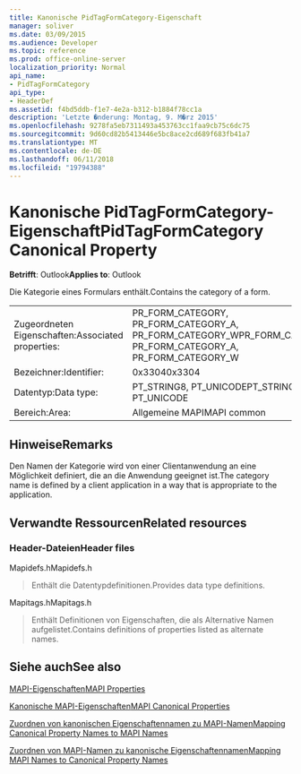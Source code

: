 ```yaml
---
title: Kanonische PidTagFormCategory-Eigenschaft
manager: soliver
ms.date: 03/09/2015
ms.audience: Developer
ms.topic: reference
ms.prod: office-online-server
localization_priority: Normal
api_name:
- PidTagFormCategory
api_type:
- HeaderDef
ms.assetid: f4bd5ddb-f1e7-4e2a-b312-b1884f78cc1a
description: 'Letzte �nderung: Montag, 9. M�rz 2015'
ms.openlocfilehash: 9278fa5eb7311493a453763cc1faa9cb75c6dc75
ms.sourcegitcommit: 9d60cd82b5413446e5bc8ace2cd689f683fb41a7
ms.translationtype: MT
ms.contentlocale: de-DE
ms.lasthandoff: 06/11/2018
ms.locfileid: "19794388"
---
```

# <a name="pidtagformcategory-canonical-property"></a><span data-ttu-id="95122-103">Kanonische PidTagFormCategory-Eigenschaft</span><span class="sxs-lookup"><span data-stu-id="95122-103">PidTagFormCategory Canonical Property</span></span>

  
  
<span data-ttu-id="95122-104">**Betrifft**: Outlook</span><span class="sxs-lookup"><span data-stu-id="95122-104">**Applies to**: Outlook</span></span> 
  
<span data-ttu-id="95122-105">Die Kategorie eines Formulars enthält.</span><span class="sxs-lookup"><span data-stu-id="95122-105">Contains the category of a form.</span></span> 
  
|||
|:-----|:-----|
|<span data-ttu-id="95122-106">Zugeordneten Eigenschaften:</span><span class="sxs-lookup"><span data-stu-id="95122-106">Associated properties:</span></span>  <br/> |<span data-ttu-id="95122-107">PR_FORM_CATEGORY, PR_FORM_CATEGORY_A, PR_FORM_CATEGORY_W</span><span class="sxs-lookup"><span data-stu-id="95122-107">PR_FORM_CATEGORY, PR_FORM_CATEGORY_A, PR_FORM_CATEGORY_W</span></span>  <br/> |
|<span data-ttu-id="95122-108">Bezeichner:</span><span class="sxs-lookup"><span data-stu-id="95122-108">Identifier:</span></span>  <br/> |<span data-ttu-id="95122-109">0x3304</span><span class="sxs-lookup"><span data-stu-id="95122-109">0x3304</span></span>  <br/> |
|<span data-ttu-id="95122-110">Datentyp:</span><span class="sxs-lookup"><span data-stu-id="95122-110">Data type:</span></span>  <br/> |<span data-ttu-id="95122-111">PT_STRING8, PT_UNICODE</span><span class="sxs-lookup"><span data-stu-id="95122-111">PT_STRING8, PT_UNICODE</span></span>  <br/> |
|<span data-ttu-id="95122-112">Bereich:</span><span class="sxs-lookup"><span data-stu-id="95122-112">Area:</span></span>  <br/> |<span data-ttu-id="95122-113">Allgemeine MAPI</span><span class="sxs-lookup"><span data-stu-id="95122-113">MAPI common</span></span>  <br/> |
   
## <a name="remarks"></a><span data-ttu-id="95122-114">Hinweise</span><span class="sxs-lookup"><span data-stu-id="95122-114">Remarks</span></span>

<span data-ttu-id="95122-115">Den Namen der Kategorie wird von einer Clientanwendung an eine Möglichkeit definiert, die an die Anwendung geeignet ist.</span><span class="sxs-lookup"><span data-stu-id="95122-115">The category name is defined by a client application in a way that is appropriate to the application.</span></span> 
  
## <a name="related-resources"></a><span data-ttu-id="95122-116">Verwandte Ressourcen</span><span class="sxs-lookup"><span data-stu-id="95122-116">Related resources</span></span>

### <a name="header-files"></a><span data-ttu-id="95122-117">Header-Dateien</span><span class="sxs-lookup"><span data-stu-id="95122-117">Header files</span></span>

<span data-ttu-id="95122-118">Mapidefs.h</span><span class="sxs-lookup"><span data-stu-id="95122-118">Mapidefs.h</span></span>
  
> <span data-ttu-id="95122-119">Enthält die Datentypdefinitionen.</span><span class="sxs-lookup"><span data-stu-id="95122-119">Provides data type definitions.</span></span>
    
<span data-ttu-id="95122-120">Mapitags.h</span><span class="sxs-lookup"><span data-stu-id="95122-120">Mapitags.h</span></span>
  
> <span data-ttu-id="95122-121">Enthält Definitionen von Eigenschaften, die als Alternative Namen aufgelistet.</span><span class="sxs-lookup"><span data-stu-id="95122-121">Contains definitions of properties listed as alternate names.</span></span>
    
## <a name="see-also"></a><span data-ttu-id="95122-122">Siehe auch</span><span class="sxs-lookup"><span data-stu-id="95122-122">See also</span></span>



[<span data-ttu-id="95122-123">MAPI-Eigenschaften</span><span class="sxs-lookup"><span data-stu-id="95122-123">MAPI Properties</span></span>](mapi-properties.md)
  
[<span data-ttu-id="95122-124">Kanonische MAPI-Eigenschaften</span><span class="sxs-lookup"><span data-stu-id="95122-124">MAPI Canonical Properties</span></span>](mapi-canonical-properties.md)
  
[<span data-ttu-id="95122-125">Zuordnen von kanonischen Eigenschaftennamen zu MAPI-Namen</span><span class="sxs-lookup"><span data-stu-id="95122-125">Mapping Canonical Property Names to MAPI Names</span></span>](mapping-canonical-property-names-to-mapi-names.md)
  
[<span data-ttu-id="95122-126">Zuordnen von MAPI-Namen zu kanonische Eigenschaftennamen</span><span class="sxs-lookup"><span data-stu-id="95122-126">Mapping MAPI Names to Canonical Property Names</span></span>](mapping-mapi-names-to-canonical-property-names.md)


